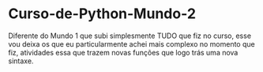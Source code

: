 # Curso-de-Python-Mundo-2
Diferente do Mundo 1 que subi simplesmente TUDO que fiz no curso, esse vou deixa os que eu particularmente achei mais complexo no momento que fiz, atividades essa que trazem novas funções  que logo trás uma nova sintaxe.
